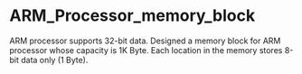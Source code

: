 # ARM_Processor_memory_block
ARM processor supports 32-bit data. Designed a memory block for ARM processor whose capacity is 1K Byte. Each location in the memory stores 8-bit data only (1 Byte). 
